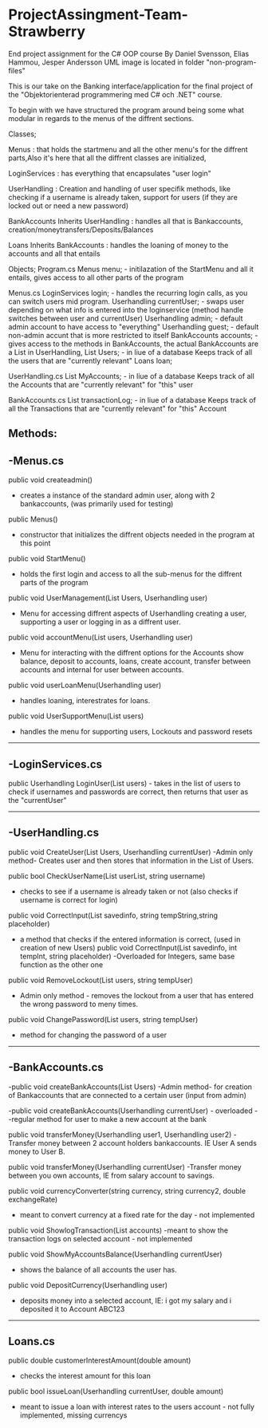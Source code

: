 # ProjectAssingment-Team-Strawberry
End project assignment for the C# OOP course By Daniel Svensson, Elias Hammou, Jesper Andersson
UML image is located in folder "non-program-files"

This is our take on the Banking interface/application for the final project of the "Objektorienterad programmering med C# och .NET" course.

To begin with we have structured the program around being some what modular in regards to the menus of the diffrent sections.

Classes;

Menus : that holds the startmenu and all the other menu's for the diffrent parts,Also it's here that all the diffrent classes are initialized,

LoginServices : has everything that encapsulates "user login"

UserHandling : Creation and handling of user specifik methods, like checking if a username is already taken, 
support for users (if they are locked out or need a new password)

BankAccounts Inherits UserHandling : handles all that is Bankaccounts, creation/moneytransfers/Deposits/Balances

Loans Inherits BankAccounts : handles the loaning of money to the accounts and all that entails

Objects;
Program.cs
Menus menu; - initilazation of the StartMenu and all it entails, gives access to all other parts of the program

Menus.cs
LoginServices login; - handles the recurring login calls, as you can switch users mid program.
Userhandling currentUser; - swaps user depending on what info is entered into the loginservice (method handle switches between user and currentUser)
Userhandling admin; - default admin account to have access to "everything"
Userhandling guest; - default non-admin accunt that is more restricted to itself
BankAccounts accounts; - gives access to the methods in BankAccounts, the actual BankAccounts are a List in UserHandling, 
List<Userhandling> Users; - in liue of a database Keeps track of all the users that are "currently relevant" 
Loans loan;

UserHandling.cs
List<BankAccounts> MyAccounts; - in liue of a database Keeps track of all the Accounts that are "currently relevant" for "this" user

BankAccounts.cs
List<string> transactionLog; - in liue of a database Keeps track of all the Transactions that are "currently relevant" for "this" Account

Methods:
-------------------------
-Menus.cs
-------------------------
  public void createadmin() 
  - creates a instance of the standard admin user, along with 2 bankaccounts, (was primarily used for testing)
  
  public Menus() 
  - constructor that initializes the diffrent objects needed in the program at this point
  
  public void StartMenu() 
  - holds the first login and access to all the sub-menus for the diffrent parts of the program
  
  public void UserManagement(List<Userhandling> Users, Userhandling user) 
  - Menu for accessing diffrent aspects of Userhandling creating a user, supporting a user or logging in as a diffrent user.
  
  public void accountMenu(List<Userhandling> users, Userhandling user) 
  - Menu for interacting with the diffrent options for the Accounts show balance,
  deposit to accounts, loans, create account, transfer between accounts and internal for user between accounts.

  public void userLoanMenu(Userhandling user) 
  - handles loaning, interestrates for loans.
  
  public void UserSupportMenu(List<Userhandling> users) 
  - handles the menu for supporting users, Lockouts and password resets
-------------------------
-LoginServices.cs
-------------------------
  public Userhandling LoginUser(List<Userhandling> users) - takes in the list of users to check if usernames and passwords are correct,
  then returns that user as the "currentUser"
  
-------------------------
-UserHandling.cs
-------------------------
  public void CreateUser(List<Userhandling> Users, Userhandling currentUser) 
  -Admin only method-  Creates user and then stores that information in the List of Users.
  
  public bool CheckUserName(List<Userhandling> userList, string username) 
  - checks to see if a username is already taken or not (also checks if username is correct for login)
  
  public void CorrectInput(List<string> savedinfo, string tempString,string placeholder)
  - a method that checks if the entered information is correct, (used in creation of new Users)
  public void CorrectInput(List<int> savedinfo, int tempInt, string placeholder)
  -Overloaded for Integers, same base function as the other one
  
  public void RemoveLockout(List<Userhandling> users, string tempUser)
  - Admin only method - removes the lockout from a user that has entered the wrong password to meny times.
  
  public void ChangePassword(List<Userhandling> users, string tempUser)
  - method for changing the password of a user
-------------------------
-BankAccounts.cs
-------------------------
  -public void createBankAccounts(List<Userhandling> Users) 
  -Admin method- for creation of Bankaccounts that are connected to a certain user (input from admin)
  
  -public void createBankAccounts(Userhandling currentUser) - overloaded - 
  -regular method for user to make a new account at the bank
  
  public void transferMoney(Userhandling user1, Userhandling user2)
  -Transfer money between 2 account holders bankaccounts. IE User A sends money to User B.
  
  public void transferMoney(Userhandling currentUser)
  -Transfer money between you own accounts, IE from salary account to savings.
  
  public void currencyConverter(string currency, string currency2, double exchangeRate)
  - meant to convert currency at a fixed rate for the day - not implemented
  
  public void ShowlogTransaction(List<BankAccounts> accounts)
  -meant to show the transaction logs on selected account - not implemented
  
  public void ShowMyAccountsBalance(Userhandling currentUser)
  - shows the balance of all accounts the user has.
  
  public void DepositCurrency(Userhandling user)
  - deposits money into a selected account, IE: i got my salary and i deposited it to Account ABC123

-------------------------
Loans.cs
-------------------------
  public double customerInterestAmount(double amount)
  - checks the interest amount for this loan
  
  public bool issueLoan(Userhandling currentUser, double amount)
  - meant to issue a loan with interest rates to the users account - not fully implemented, missing currencys
